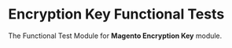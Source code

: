 # Encryption Key Functional Tests

The Functional Test Module for **Magento Encryption Key** module.
